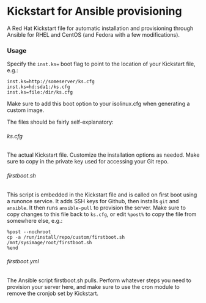 # Kickstart for Ansible provisioning

A Red Hat Kickstart file for automatic installation and provisioning through Ansible for RHEL and CentOS (and Fedora with a few modifications).

### Usage

Specify the `inst.ks=` boot flag to point to the location of your Kickstart file, e.g.:
```
inst.ks=http://someserver/ks.cfg
inst.ks=hd:sda1:/ks.cfg
inst.ks=file:/dir/ks.cfg
```
Make sure to add this boot option to your isolinux.cfg when generating a custom image.

The files should be fairly self-explanatory:

###### ks.cfg
The actual Kickstart file. Customize the installation options as needed. Make sure to copy in the private key used for accessing your Git repo.
###### firstboot.sh
This script is embedded in the Kickstart file and is called on first boot using a runonce service. It adds SSH keys for Github, then installs `git` and `ansible`. It then runs `ansible-pull` to provision the server.
Make sure to copy changes to this file back to `ks.cfg`, or edit `%post%` to copy the file from somewhere else, e.g.:
```
%post --nochroot
cp -a /run/install/repo/custom/firstboot.sh /mnt/sysimage/root/firstboot.sh
%end
```
###### firstboot.yml
The Ansible script firstboot.sh pulls. Perform whatever steps you need to provision your server here, and make sure to use the cron module to remove the cronjob set by Kickstart.
